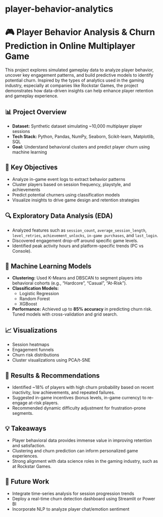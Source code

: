 # player-behavior-analytics

# 🎮 Player Behavior Analysis & Churn Prediction in Online Multiplayer Game

This project explores simulated gameplay data to analyze player behavior, uncover key engagement patterns, and build predictive models to identify potential churn. Inspired by the types of analytics used in the gaming industry, especially at companies like Rockstar Games, the project demonstrates how data-driven insights can help enhance player retention and gameplay experience.

## 📊 Project Overview

- **Dataset:** Synthetic dataset simulating ~10,000 multiplayer player sessions
- **Tech Stack:** Python, Pandas, NumPy, Seaborn, Scikit-learn, Matplotlib, SQL
- **Goal:** Understand behavioral clusters and predict player churn using machine learning

## 🧠 Key Objectives

- Analyze in-game event logs to extract behavior patterns
- Cluster players based on session frequency, playstyle, and achievements
- Predict potential churners using classification models
- Visualize insights to drive game design and retention strategies

## 🔍 Exploratory Data Analysis (EDA)

- Analyzed features such as `session_count`, `average_session_length`, `level_retries`, `achievement_unlocks`, `in-game purchases`, and `last_login`.
- Discovered engagement drop-off around specific game levels.
- Identified peak activity hours and platform-specific trends (PC vs Console).

## 🤖 Machine Learning Models

- **Clustering:** Used K-Means and DBSCAN to segment players into behavioral cohorts (e.g., “Hardcore”, “Casual”, “At-Risk”).  
- **Classification Models:** 
  - Logistic Regression
  - Random Forest
  - XGBoost  
- **Performance:** Achieved up to **85% accuracy** in predicting churn risk. Tuned models with cross-validation and grid search.

## 📈 Visualizations

- Session heatmaps  
- Engagement funnels  
- Churn risk distributions  
- Cluster visualizations using PCA/t-SNE

## 📌 Results & Recommendations

- Identified ~18% of players with high churn probability based on recent inactivity, low achievements, and repeated failures.  
- Suggested in-game incentives (bonus levels, in-game currency) to re-engage at-risk players.  
- Recommended dynamic difficulty adjustment for frustration-prone segments.

## 💡 Takeaways

- Player behavioral data provides immense value in improving retention and satisfaction.
- Clustering and churn prediction can inform personalized game experiences.
- Strong alignment with data science roles in the gaming industry, such as at Rockstar Games.

## 🔧 Future Work

- Integrate time-series analysis for session progression trends  
- Deploy a real-time churn detection dashboard using Streamlit or Power BI  
- Incorporate NLP to analyze player chat/emotion sentiment


